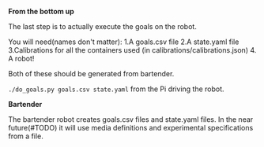 **From the bottom up**

The last step is to actually execute the goals on the robot.

You will need(names don't matter):
	1.A goals.csv file
	2.A state.yaml file
	3.Calibrations for all the containers used (in calibrations/calibrations.json)
	4. A robot!

Both of these should be generated from bartender.

`./do_goals.py goals.csv state.yaml` from the Pi driving the robot.

**Bartender**

The bartender robot creates goals.csv files and state.yaml files. In the near future(#TODO) it will use media definitions and experimental specifications from a file.